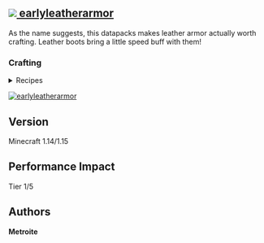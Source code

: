 ## [<img src="https://i.imgur.com/BjfNPDg.gif"> earlyleatherarmor](https://download.metroite.de/#/home?url=https://github.com/Metroite/datapacks/tree/master/earlyleatherarmor&rootDirectory=false)

As the name suggests, this datapacks makes leather armor actually worth crafting. Leather boots bring a little speed buff with them!

### Crafting

<details>
<summary>Recipes</summary>
<br>

*/ - Stick*

*L - Leather*

**Leather Helmet:**
```
/L/
/ /

```

**Leather Chestplate:**
```
/ /
/L/
/L/
```

**Leather Leggings:**
```
/L/
/ /
/ /
```

**Leather Boots:**
```

/ /
L L
```

</details>

<a href="https://download.metroite.de/#/home?url=https://github.com/Metroite/datapacks/tree/master/earlyleatherarmor&rootDirectory=false" rel="All recipes">![earlyleatherarmor](earlyleatherarmor.png?raw=true "All recipes")</a>

## Version

Minecraft 1.14/1.15

## Performance Impact

Tier 1/5

## Authors

**Metroite**
